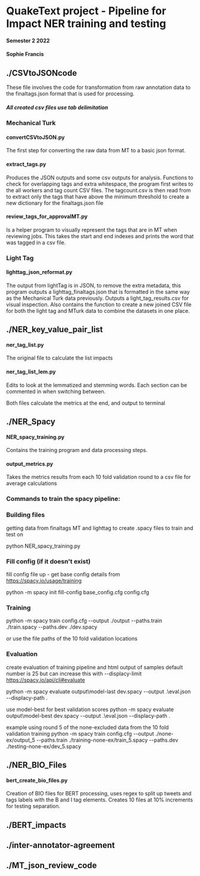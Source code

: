 # QuakeText project - Pipeline for Impact NER training and testing

#### Semester 2 2022

#### Sophie Francis

## ./CSVtoJSONcode

These file involves the code for transformation from raw annotation data to the finaltags.json format that is used for processing.

##### All created csv files use tab delimitation

### Mechanical Turk

#### convertCSVtoJSON.py

The first step for converting the raw data from MT to a basic json format.

#### extract_tags.py

Produces the JSON outputs and some csv outputs for analysis.
Functions to check for overlapping tags and extra whitespace, the program first writes to the all workers and tag count CSV files. The tagcount.csv is then read from to extract only the tags that have above the minimum threshold to create a new dictionary for the finaltags.json file

#### review_tags_for_approvalMT.py

Is a helper program to visually represent the tags that are in MT when reviewing jobs. This takes the start and end indexes and prints the word that was tagged in a csv file.

### Light Tag

#### lighttag_json_reformat.py

The output from lightTag is in JSON, to remove the extra metadata, this program outputs a lighttag_finaltags.json that is formatted in the same way as the Mechanical Turk data previously. Outputs a light_tag_results.csv for visual inspection.
Also contains the function to create a new joined CSV file for both the light tag and MTurk data to combine the datasets in one place.

## ./NER_key_value_pair_list

#### ner_tag_list.py

The original file to calculate the list impacts

#### ner_tag_list_lem.py

Edits to look at the lemmatized and stemming words. Each section can be commented in when switching between.

Both files calculate the metrics at the end, and output to terminal

## ./NER_Spacy

#### NER_spacy_training.py

Contains the training program and data processing steps.

#### output_metrics.py

Takes the metrics results from each 10 fold validation round to a csv file for average calculations

### Commands to train the spacy pipeline:

### Building files

getting data from finaltags MT and lighttag to create .spacy files to train and test on

python NER_spacy_training.py

### Fill config (if it doesn't exist)

fill config file up - get base config details from https://spacy.io/usage/training

python -m spacy init fill-config base_config.cfg config.cfg

### Training

python -m spacy train config.cfg --output ./output --paths.train ./train.spacy --paths.dev ./dev.spacy

or use the file paths of the 10 fold validation locations

### Evaluation

create evaluation of training pipeline and html output of samples default number is 25 but can increase this with --displacy-limit https://spacy.io/api/cli#evaluate

python -m spacy evaluate output\model-last dev.spacy --output .\eval.json --displacy-path .

use model-best for best validation scores
python -m spacy evaluate output\model-best dev.spacy --output .\eval.json --displacy-path .

example using round 5 of the none-excluded data from the 10 fold validation training
python -m spacy train config.cfg --output ./none-ex/output_5 --paths.train ./training-none-ex/train_5.spacy --paths.dev ./testing-none-ex/dev_5.spacy

## ./NER_BIO_Files

#### bert_create_bio_files.py

Creation of BIO files for BERT processing, uses regex to split up tweets and tags labels with the B and I tag elements. Creates 10 files at 10% increments for testing separation.

## ./BERT_impacts

## ./inter-annotator-agreement

## ./MT_json_review_code

